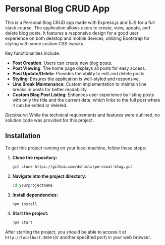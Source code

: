 # Personal Blog CRUD App

This is a Personal Blog CRUD app made with Express.js and EJS for a full stack course. The application allows users to create, view, update, and delete blog posts. It features a responsive design for a good user experience on both desktop and mobile devices, utilizing Bootstrap for styling with some custom CSS tweaks.

Key functionalities include:
- **Post Creation**: Users can create new blog posts.
- **Post Viewing**: The home page displays all posts for easy access.
- **Post Update/Delete**: Provides the ability to edit and delete posts.
- **Styling**: Ensures the application is well-styled and responsive.
- **Line Break Maintenance**: Custom implementation to maintain line breaks in posts for better readability.
- **Custom Blog Post Listing**: Enhances user experience by listing posts with only the title and the current date, which links to the full post where it can be edited or deleted.

*Disclosure*: While the technical requirements and features were outlined, no solution code was provided for this project.

## Installation

To get this project running on your local machine, follow these steps:

1. **Clone the repository:**
    ```bash
    git clone https://github.com/dshasta/personal-blog.git
    ```
2. **Navigate into the project directory:**
    ```bash
    cd yourprojectname
    ```
3. **Install dependencies:**
    ```bash
    npm install
    ```
4. **Start the project:**
    ```bash
    npm start
    ```

After starting the project, you should be able to access it at `http://localhost:3000` (or another specified port) in your web browser.

